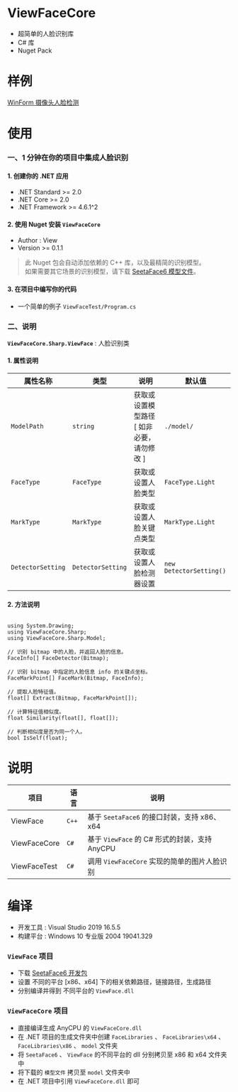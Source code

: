 # ViewFaceCore
- 超简单的人脸识别库
- C# 库
- Nuget Pack

# 样例
[WinForm 摄像头人脸检测](https://github.com/View12138/ViewFaceCoreDemo)

# 使用

### 一、1 分钟在你的项目中集成人脸识别

#### 1. 创建你的 .NET 应用
  - .NET Standard >= 2.0
  - .NET Core >= 2.0
  - .NET Framework >= 4.6.1^2

#### 2. 使用 Nuget 安装 `ViewFaceCore`
  - Author : View
  - Version >= 0.1.1
  > 此 Nuget 包会自动添加依赖的 C++ 库，以及最精简的识别模型。  
  > 如果需要其它场景的识别模型，请下载 [SeetaFace6 模型文件](https://github.com/seetafaceengine/SeetaFace6#%E7%99%BE%E5%BA%A6%E7%BD%91%E7%9B%98)。  

#### 3. 在项目中编写你的代码
  - 一个简单的例子 `ViewFaceTest/Program.cs`

### 二、说明

**`ViewFaceCore.Sharp.ViewFace`** : 人脸识别类

#### 1. 属性说明
| 属性名称 | 类型 | 说明 | 默认值 |
| - | - | - | - |
| `ModelPath` | `string` | 获取或设置模型路径 [ 如非必要，请勿修改 ] | `./model/` |
| `FaceType` | `FaceType` | 获取或设置人脸类型 | `FaceType.Light` |
| `MarkType` | `MarkType` | 获取或设置人脸关键点类型 | `MarkType.Light` |
| `DetectorSetting` | `DetectorSetting` | 获取或设置人脸检测器设置 | `new DetectorSetting()` |
  
#### 2. 方法说明
```

using System.Drawing;
using ViewFaceCore.Sharp;
using ViewFaceCore.Sharp.Model;

// 识别 bitmap 中的人脸，并返回人脸的信息。
FaceInfo[] FaceDetector(Bitmap);

// 识别 bitmap 中指定的人脸信息 info 的关键点坐标。
FaceMarkPoint[] FaceMark(Bitmap, FaceInfo);

// 提取人脸特征值。
float[] Extract(Bitmap, FaceMarkPoint[]);

// 计算特征值相似度。
float Similarity(float[], float[]);

// 判断相似度是否为同一个人。
bool IsSelf(float);

```

# 说明

| 项目 | 语言 | 说明 |
| - | - | - |
| ViewFace | `C++` | 基于 `SeetaFace6` 的接口封装，支持 x86、x64 |
| ViewFaceCore | `C#` | 基于 `ViewFace` 的 C# 形式的封装，支持 AnyCPU |
| ViewFaceTest | `C#` | 调用 `ViewFaceCore` 实现的简单的图片人脸识别 |

# 编译
- 开发工具 : Visual Studio 2019 16.5.5
- 构建平台 : Windows 10 专业版 2004 19041.329

### `ViewFace` 项目
- 下载 [SeetaFace6 开发包](https://github.com/seetafaceengine/SeetaFace6#%E7%99%BE%E5%BA%A6%E7%BD%91%E7%9B%98)
- 设置 不同的平台 [x86、x64] 下的相关依赖路径，链接路径，生成路径
- 分别编译并得到 不同平台的 `ViewFace.dll`

### `ViewFaceCore` 项目
- 直接编译生成 AnyCPU 的 `ViewFaceCore.dll` 
- 在 .NET 项目的生成文件夹中创建 `FaceLibraries` 、 `FaceLibraries\x64` 、 `FaceLibraries\x86` 、 `model` 文件夹
- 将 `SeetaFace6` 、 `ViewFace` 的不同平台的 dll 分别拷贝至 x86 和 x64 文件夹中
- 将下载的 `模型文件` 拷贝至 `model` 文件夹中
- 在 .NET 项目中引用 `ViewFaceCore.dll` 即可
